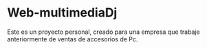 # Web-multimediaDj
Este es un proyecto personal, creado para una empresa que trabaje anteriormente de ventas de accesorios de Pc.
